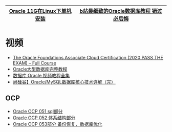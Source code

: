

[Oracle 11G在Linux下单机安装](https://www.bilibili.com/video/av16502137/?spm_id_from=333.788.videocard.8)|[b站最细致的Oracle数据库教程 错过必后悔](https://www.bilibili.com/video/BV1AE411p79z/?spm_id_from=333.788.videocard.11)|
---|---|



# 视频
* [The Oracle Foundations Associate Cloud Certification (2020 PASS THE EXAM) – Full Course](https://www.youtube.com/watch?v=si9tjcnxruU)
* [Oracle大型数据库完整教程](https://www.bilibili.com/video/av49846664?from=search&seid=16303346480273029728)
* [数据库 Oracle 视频教程全集](https://www.bilibili.com/video/av59590533/?spm_id_from=333.788.videocard.0)
* [尚硅谷】Oracle/MySQL数据库核心技术详解（完）](https://www.bilibili.com/video/av62496628?from=search&seid=6481752262698197941)
 ## OCP
 
 * [Oracle OCP 051 sql部分](https://www.bilibili.com/video/av49403322/?spm_id_from=333.788.videocard.0)
 * [Oracle OCP 052 体系结构部分](https://www.bilibili.com/video/av48867092/?spm_id_from=333.788.videocard.7)
 * [Oracle OCP 053部分 备份恢复，数据库优化](https://www.bilibili.com/video/av49403769/?spm_id_from=333.788.videocard.0)
